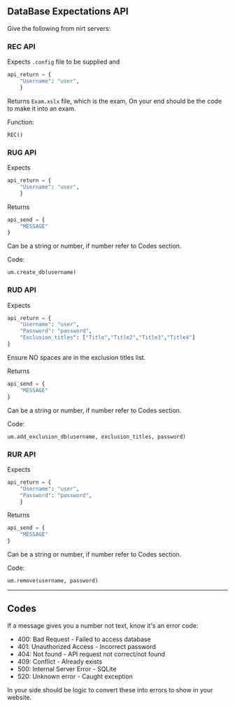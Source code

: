## DataBase Expectations API
Give the following from nirt servers:

### REC API
Expects
`.config` file to be supplied and
```python
api_return = {
    "Username": "user",
    }
```

Returns
`Exam.xslx` file, which is the exam, On your end should be the code to make it into an exam.

Function:
```
REC()
```

### RUG API

Expects
```python
api_return = {
    "Username": "user",
    }
```

Returns
```python
api_send = {
    "MESSAGE"
}
```
Can be a string or number, if number refer to Codes section.

Code:
```
um.create_db(username)
```

### RUD API

Expects
```python
api_return = {
    "Username": "user",
    "Password": "password",
    "Exclusion_titles": ["Title","Title2","Title3","Title4"]
}
```
Ensure NO spaces are in the exclusion titles list.

Returns
```python
api_send = {
    "MESSAGE"
}
```
Can be a string or number, if number refer to Codes section.

Code:
```
um.add_exclusion_db(username, exclusion_titles, password)
```

### RUR API

Expects
```python
api_return = {
    "Username": "user",
    "Password": "password",
    }
```

Returns
```python
api_send = {
    "MESSAGE"
}
```
Can be a string or number, if number refer to Codes section.

Code:
```
um.remove(username, password)
```
---

## Codes
If a message gives you a number not text, know it's an error code:

- 400: Bad Request - Failed to access database
- 401: Unauthorized Access - Incorrect password
- 404: Not found - API request not correct/not found
- 409: Conflict - Already exists
- 500: Internal Server Error - SQLite
- 520: Unknown error - Caught exception

In your side should be logic to convert these into errors to show in your website.
